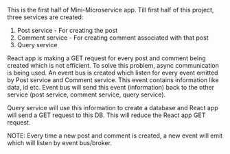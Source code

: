 This is the first half of Mini-Microservice app.
Till first half of this project, three services are created:
  1. Post service - For creating the post
  2. Comment service - For creating comment associated with that post
  3. Query service

React app is making a GET request for every post and comment being created which is not efficient. To solve this problem, async communication is being used. An event bus is created which listen for every event 
emitted by Post service and Comment service. This event contains information like data, id etc. Event bus will send this event (information) back to the other service (post service, comment service, query service).

Query service will use this information to create a database and React app will send a GET request to this DB. This will reduce the React app GET request.


NOTE: Every time a new post and comment is created, a new event will emit which will listen by event bus/broker.
     
